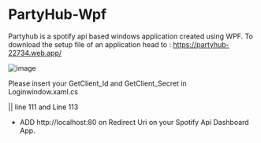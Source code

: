 # PartyHub-Wpf
 Partyhub is a spotify api based windows application created using WPF. 
 To download the setup file of an application head to : https://partyhub-22734.web.app/

![image](https://user-images.githubusercontent.com/50454163/122717479-f34a5280-d26b-11eb-9b55-56d5a3ad6c98.png)

Please insert your 
GetClient_Id 
and
GetClient_Secret 
in Loginwindow.xaml.cs 

|| line 111 and Line 113

+ ADD http://localhost:80 on Redirect Uri on your Spotify Api Dashboard App.
